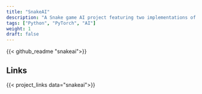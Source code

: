```yaml
---
title: "SnakeAI"
description: "A Snake game AI project featuring two implementations of Deep Q-Network (DQN) algorithms, built with PyTorch."
tags: ["Python", "PyTorch", "AI"]
weight: 1
draft: false
---
```


{{< github_readme "snakeai">}}

## Links
{{< project_links data="snakeai">}}
